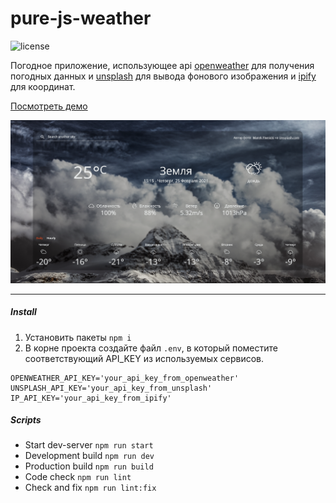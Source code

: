 # pure-js-weather

![license](https://img.shields.io/github/license/websega/pure-js-weather "license")

Погодное приложение, использующее api [openweather](https://openweathermap.org/api) для получения погодных данных и [unsplash](https://unsplash.com/developers) для вывода фонового изображения и [ipify](https://www.ipify.org/) для координат.

[Посмотреть демо](https://weather-c5499.web.app/)

![alt text](./preview.png)

---

##### Install
1. Установить пакеты  ```npm i```
2. В корне проекта создайте файл ```.env```, в который поместите соответствующий API_KEY из используемых сервисов.

```
OPENWEATHER_API_KEY='your_api_key_from_openweather'
UNSPLASH_API_KEY='your_api_key_from_unsplash'
IP_API_KEY='your_api_key_from_ipify'
```

##### Scripts
- Start dev-server    ```npm run start```
- Development build   ```npm run dev```
- Production build    ```npm run build```
- Сode check          ```npm run lint```
- Check and fix       ```npm run lint:fix```
